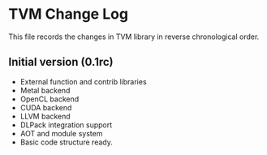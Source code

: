 TVM Change Log
==============

This file records the changes in TVM library in reverse chronological order.

## Initial version (0.1rc)
- External function and contrib libraries
- Metal backend
- OpenCL backend
- CUDA backend
- LLVM backend
- DLPack integration support
- AOT and module system
- Basic code structure ready.
